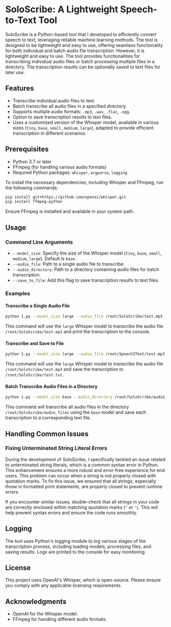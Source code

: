 # SoloScribe: A Lightweight Speech-to-Text Tool

SoloScribe is a Python-based tool that I developed to efficiently convert speech to text, leveraging reliable machine learning methods. The tool is designed to be lightweight and easy to use, offering seamless functionality for both individual and batch audio file transcription. However, it is lightweight and easy to use. The tool provides functionalities for transcribing individual audio files or batch processing multiple files in a directory. The transcription results can be optionally saved to text files for later use.

## Features
- Transcribe individual audio files to text.
- Batch transcribe all audio files in a specified directory.
- Supports multiple audio formats: `.mp3`, `.wav`, `.flac`, `.ogg`.
- Option to save transcription results to text files.
- Uses a customized version of the Whisper model, available in various sizes (`tiny`, `base`, `small`, `medium`, `large`), adapted to provide efficient transcription in different scenarios.

## Prerequisites
- Python 3.7 or later
- FFmpeg (for handling various audio formats)
- Required Python packages: `whisper`, `argparse`, `logging`

To install the necessary dependencies, including Whisper and FFmpeg, run the following commands:
```sh
pip install git+https://github.com/openai/whisper.git
pip install ffmpeg-python
```
Ensure FFmpeg is installed and available in your system path.

## Usage
### Command Line Arguments
- `--model_size`: Specify the size of the Whisper model (`tiny`, `base`, `small`, `medium`, `large`). Default is `base`.
- `--audio_file`: Path to a single audio file to transcribe.
- `--audio_directory`: Path to a directory containing audio files for batch transcription.
- `--save_to_file`: Add this flag to save transcription results to text files.

### Examples
#### Transcribe a Single Audio File
```sh
python 1.py --model_size large --audio_file /root/SoloScribe/test.mp3
```
This command will use the `large` Whisper model to transcribe the audio file `/root/SoloScribe/test.mp3` and print the transcription to the console.

#### Transcribe and Save to File
```sh
python 1.py --model_size large --audio_file /root/Speech2Text/test.mp3 --save_to_file
```
This command will use the `large` Whisper model to transcribe the audio file `/root/SoloScribe/test.mp3` and save the transcription to `/root/SoloScribe/test.txt`.

#### Batch Transcribe Audio Files in a Directory
```sh
python 1.py --model_size base --audio_directory /root/SoloScribe/audio_files --save_to_file
```
This command will transcribe all audio files in the directory `/root/SoloScribe/audio_files` using the `base` model and save each transcription to a corresponding text file.

## Handling Common Issues
### Fixing Unterminated String Literal Errors
During the development of SoloScribe, I specifically tackled an issue related to unterminated string literals, which is a common syntax error in Python. This enhancement ensures a more robust and error-free experience for end users. This problem can occur when a string is not properly closed with quotation marks. To fix this issue, we ensured that all strings, especially those in formatted print statements, are properly closed to prevent runtime errors.

If you encounter similar issues, double-check that all strings in your code are correctly enclosed within matching quotation marks (`"` or `'`). This will help prevent syntax errors and ensure the code runs smoothly.

## Logging
The tool uses Python's logging module to log various stages of the transcription process, including loading models, processing files, and saving results. Logs are printed to the console for easy monitoring.

## License
This project uses OpenAI's Whisper, which is open-source. Please ensure you comply with any applicable licensing requirements.

## Acknowledgments
- OpenAI for the Whisper model.
- FFmpeg for handling different audio formats.
